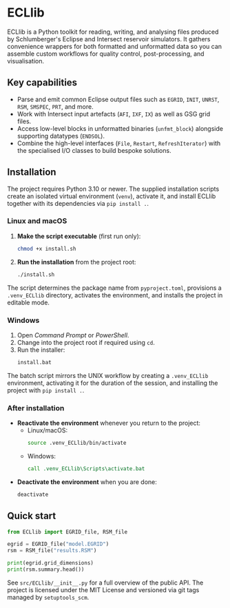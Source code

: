 # ECLlib

ECLlib is a Python toolkit for reading, writing, and analysing files produced by Schlumberger's Eclipse and Intersect reservoir simulators. It gathers convenience wrappers for both formatted and unformatted data so you can assemble custom workflows for quality control, post-processing, and visualisation.

## Key capabilities

- Parse and emit common Eclipse output files such as `EGRID`, `INIT`, `UNRST`, `RSM`, `SMSPEC`, `PRT`, and more.
- Work with Intersect input artefacts (`AFI`, `IXF`, `IX`) as well as GSG grid files.
- Access low-level blocks in unformatted binaries (`unfmt_block`) alongside supporting datatypes (`ENDSOL`).
- Combine the high-level interfaces (`File`, `Restart`, `RefreshIterator`) with the specialised I/O classes to build bespoke solutions.

## Installation

The project requires Python 3.10 or newer. The supplied installation scripts create an isolated virtual environment (`venv`), activate it, and install ECLlib together with its dependencies via `pip install .`.

### Linux and macOS

1. **Make the script executable** (first run only):
   ```bash
   chmod +x install.sh
   ```
2. **Run the installation** from the project root:
   ```bash
   ./install.sh
   ```

The script determines the package name from `pyproject.toml`, provisions a `.venv_ECLlib` directory, activates the environment, and installs the project in editable mode.

### Windows

1. Open *Command Prompt* or *PowerShell*.
2. Change into the project root if required using `cd`.
3. Run the installer:
   ```bat
   install.bat
   ```

The batch script mirrors the UNIX workflow by creating a `.venv_ECLlib` environment, activating it for the duration of the session, and installing the project with `pip install .`.

### After installation

- **Reactivate the environment** whenever you return to the project:
  - Linux/macOS:
    ```bash
    source .venv_ECLlib/bin/activate
    ```
  - Windows:
    ```bat
    call .venv_ECLlib\Scripts\activate.bat
    ```
- **Deactivate the environment** when you are done:
  ```bash
  deactivate
  ```

## Quick start

```python
from ECLlib import EGRID_file, RSM_file

egrid = EGRID_file("model.EGRID")
rsm = RSM_file("results.RSM")

print(egrid.grid_dimensions)
print(rsm.summary.head())
```

See `src/ECLlib/__init__.py` for a full overview of the public API. The project is licensed under the MIT License and versioned via git tags managed by `setuptools_scm`.
